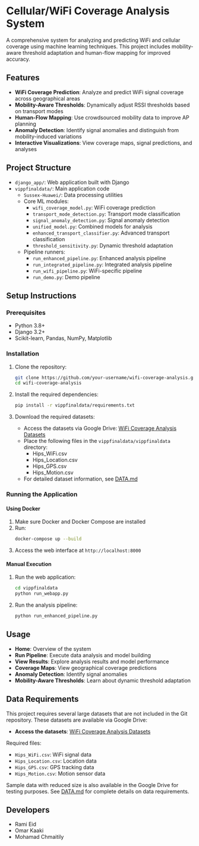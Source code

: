 # Cellular/WiFi Coverage Analysis System

A comprehensive system for analyzing and predicting WiFi and cellular coverage using machine learning techniques. This project includes mobility-aware threshold adaptation and human-flow mapping for improved accuracy.

## Features

- **WiFi Coverage Prediction**: Analyze and predict WiFi signal coverage across geographical areas
- **Mobility-Aware Thresholds**: Dynamically adjust RSSI thresholds based on transport modes
- **Human-Flow Mapping**: Use crowdsourced mobility data to improve AP planning
- **Anomaly Detection**: Identify signal anomalies and distinguish from mobility-induced variations
- **Interactive Visualizations**: View coverage maps, signal predictions, and analyses

## Project Structure

- `django_app/`: Web application built with Django
- `vippfinaldata/`: Main application code
  - `Sussex-Huawei/`: Data processing utilities
  - Core ML modules:
    - `wifi_coverage_model.py`: WiFi coverage prediction
    - `transport_mode_detection.py`: Transport mode classification
    - `signal_anomaly_detection.py`: Signal anomaly detection
    - `unified_model.py`: Combined models for analysis
    - `enhanced_transport_classifier.py`: Advanced transport classification
    - `threshold_sensitivity.py`: Dynamic threshold adaptation
  - Pipeline runners:
    - `run_enhanced_pipeline.py`: Enhanced analysis pipeline
    - `run_integrated_pipeline.py`: Integrated analysis pipeline
    - `run_wifi_pipeline.py`: WiFi-specific pipeline
    - `run_demo.py`: Demo pipeline

## Setup Instructions

### Prerequisites

- Python 3.8+
- Django 3.2+
- Scikit-learn, Pandas, NumPy, Matplotlib

### Installation

1. Clone the repository:
   ```bash
   git clone https://github.com/your-username/wifi-coverage-analysis.git
   cd wifi-coverage-analysis
   ```

2. Install the required dependencies:
   ```bash
   pip install -r vippfinaldata/requirements.txt
   ```

3. Download the required datasets:
   - Access the datasets via Google Drive: [WiFi Coverage Analysis Datasets](https://drive.google.com/drive/folders/YOUR_FOLDER_ID)
   - Place the following files in the `vippfinaldata/vippfinaldata` directory:
     - Hips_WiFi.csv
     - Hips_Location.csv
     - Hips_GPS.csv
     - Hips_Motion.csv
   - For detailed dataset information, see [DATA.md](DATA.md)

### Running the Application

#### Using Docker

1. Make sure Docker and Docker Compose are installed
2. Run:
   ```bash
   docker-compose up --build
   ```
3. Access the web interface at `http://localhost:8000`

#### Manual Execution

1. Run the web application:
   ```bash
   cd vippfinaldata
   python run_webapp.py
   ```

2. Run the analysis pipeline:
   ```bash
   python run_enhanced_pipeline.py
   ```

## Usage

- **Home**: Overview of the system
- **Run Pipeline**: Execute data analysis and model building
- **View Results**: Explore analysis results and model performance
- **Coverage Maps**: View geographical coverage predictions
- **Anomaly Detection**: Identify signal anomalies
- **Mobility-Aware Thresholds**: Learn about dynamic threshold adaptation

## Data Requirements

This project requires several large datasets that are not included in the Git repository. These datasets are available via Google Drive:

- **Access the datasets**: [WiFi Coverage Analysis Datasets](https://drive.google.com/drive/folders/YOUR_FOLDER_ID)

Required files:
- `Hips_WiFi.csv`: WiFi signal data
- `Hips_Location.csv`: Location data
- `Hips_GPS.csv`: GPS tracking data
- `Hips_Motion.csv`: Motion sensor data

Sample data with reduced size is also available in the Google Drive for testing purposes. See [DATA.md](DATA.md) for complete details on data requirements.

## Developers

- Rami Eid
- Omar Kaaki
- Mohamad Chmaitily 